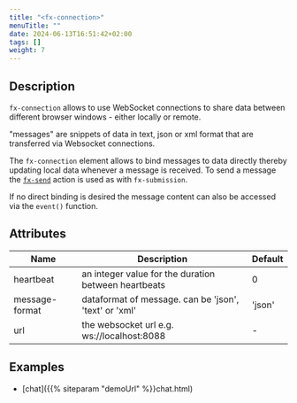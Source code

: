 ```yaml
---
title: "<fx-connection>"
menuTitle: ""
date: 2024-06-13T16:51:42+02:00
tags: []
weight: 7
---
```


## Description

`fx-connection` allows to use WebSocket connections to share data between different browser windows - either locally or remote.

"messages" are snippets of data in text, json or xml format that are transferred via Websocket connections.

The `fx-connection` element allows to bind messages to data directly thereby updating local data whenever a message is received.
To send a message the [`fx-send`](/elements/actions/send) action is used as with `fx-submission`.

If no direct binding is desired the message content can also be accessed via the `event()` function.

## Attributes
| Name | Description | Default |
|------|-------------| -------- |
| heartbeat | an integer value for the duration between heartbeats | 0 |
| message-format | dataformat of message. can be 'json', 'text' or 'xml' | 'json' |
| url | the websocket url e.g. ws://localhost:8088 | - |

## Examples

* [chat]({{% siteparam "demoUrl" %}}chat.html)
